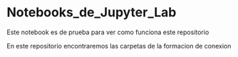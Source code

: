 # Notebooks_de_Jupyter_Lab

Este notebook es de prueba para ver como funciona este repositorio


En este repositorio encontraremos las carpetas de la formacion de conexion
